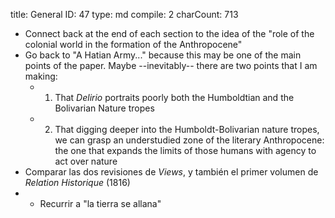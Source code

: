 title:          General
ID:             47
type:           md
compile:        2
charCount:      713


- Connect back at the end of each section to the idea of the "role of the colonial world in the formation of the Anthropocene"
- Go back to "A Hatian Army..." because this may be one of the main points of the paper. Maybe --inevitably-- there are two points that I am making:
	- 1. That _Delirio_ portraits poorly both the Humboldtian and the Bolivarian Nature tropes
	- 2. That digging deeper into the Humboldt-Bolivarian nature tropes, we can grasp an understudied zone of the literary Anthropocene: the one that expands the limits of those humans with agency to act over nature
- Comparar las dos revisiones de *Views*, y también el primer volumen de *Relation Historique* (1816)
-  	- Recurrir a "la tierra se allana"
